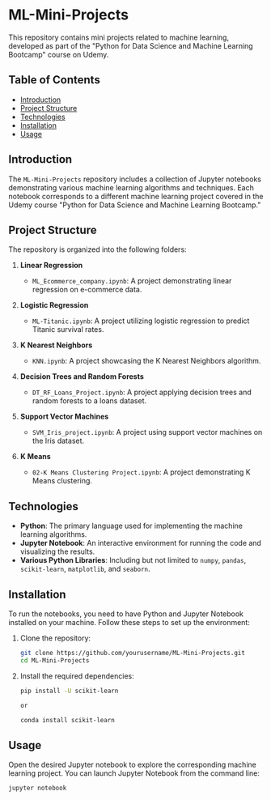 # ML-Mini-Projects

This repository contains mini projects related to machine learning, developed as part of the "Python for Data Science and Machine Learning Bootcamp" course on Udemy.

## Table of Contents

- [Introduction](#introduction)
- [Project Structure](#project-structure)
- [Technologies](#technologies)
- [Installation](#installation)
- [Usage](#usage)

## Introduction

The `ML-Mini-Projects` repository includes a collection of Jupyter notebooks demonstrating various machine learning algorithms and techniques. Each notebook corresponds to a different machine learning project covered in the Udemy course "Python for Data Science and Machine Learning Bootcamp."

## Project Structure

The repository is organized into the following folders:

1. **Linear Regression**
    - `ML_Ecommerce_company.ipynb`: A project demonstrating linear regression on e-commerce data.
    
2. **Logistic Regression**
    - `ML-Titanic.ipynb`: A project utilizing logistic regression to predict Titanic survival rates.
    
3. **K Nearest Neighbors**
    - `KNN.ipynb`: A project showcasing the K Nearest Neighbors algorithm.
    
4. **Decision Trees and Random Forests**
    - `DT_RF_Loans_Project.ipynb`: A project applying decision trees and random forests to a loans dataset.
    
5. **Support Vector Machines**
    - `SVM_Iris_project.ipynb`: A project using support vector machines on the Iris dataset.
    
6. **K Means**
    - `02-K Means Clustering Project.ipynb`: A project demonstrating K Means clustering.

## Technologies

- **Python**: The primary language used for implementing the machine learning algorithms.
- **Jupyter Notebook**: An interactive environment for running the code and visualizing the results.
- **Various Python Libraries**: Including but not limited to `numpy`, `pandas`, `scikit-learn`, `matplotlib`, and `seaborn`.

## Installation

To run the notebooks, you need to have Python and Jupyter Notebook installed on your machine. Follow these steps to set up the environment:

1. Clone the repository:
    ```bash
    git clone https://github.com/yourusername/ML-Mini-Projects.git
    cd ML-Mini-Projects
    ```

2. Install the required dependencies:
    ```bash
    pip install -U scikit-learn

    or

    conda install scikit-learn
    ```

## Usage

Open the desired Jupyter notebook to explore the corresponding machine learning project. You can launch Jupyter Notebook from the command line:

```bash
jupyter notebook
